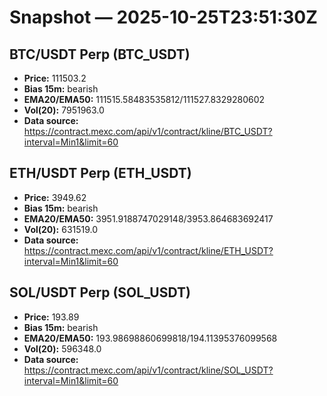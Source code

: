 # Snapshot — 2025-10-25T23:51:30Z

## BTC/USDT Perp (BTC_USDT)
- **Price:** 111503.2
- **Bias 15m:** bearish
- **EMA20/EMA50:** 111515.58483535812/111527.8329280602
- **Vol(20):** 7951963.0
- **Data source:** https://contract.mexc.com/api/v1/contract/kline/BTC_USDT?interval=Min1&limit=60

## ETH/USDT Perp (ETH_USDT)
- **Price:** 3949.62
- **Bias 15m:** bearish
- **EMA20/EMA50:** 3951.9188747029148/3953.864683692417
- **Vol(20):** 631519.0
- **Data source:** https://contract.mexc.com/api/v1/contract/kline/ETH_USDT?interval=Min1&limit=60

## SOL/USDT Perp (SOL_USDT)
- **Price:** 193.89
- **Bias 15m:** bearish
- **EMA20/EMA50:** 193.98698860699818/194.11395376099568
- **Vol(20):** 596348.0
- **Data source:** https://contract.mexc.com/api/v1/contract/kline/SOL_USDT?interval=Min1&limit=60
